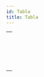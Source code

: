 ```yaml
---
id: Tabla
title: Tabla
---
```


|                                                                                                                 |
| --------------------------------------------------------------------------------------------------------------- |
| [<!-- INCLUDE #_command_.Current default table.Syntax -->](../../commands-legacy/current-default-table.md)<br/> |
| [<!-- INCLUDE #_command_.Current form table.Syntax -->](../../commands-legacy/current-form-table.md)<br/>       |
| [<!-- INCLUDE #_command_.DEFAULT TABLE.Syntax -->](../../commands-legacy/default-table.md)<br/>                 |
| [<!-- INCLUDE #_command_.NO DEFAULT TABLE.Syntax -->](../../commands-legacy/no-default-table.md)<br/>           |
